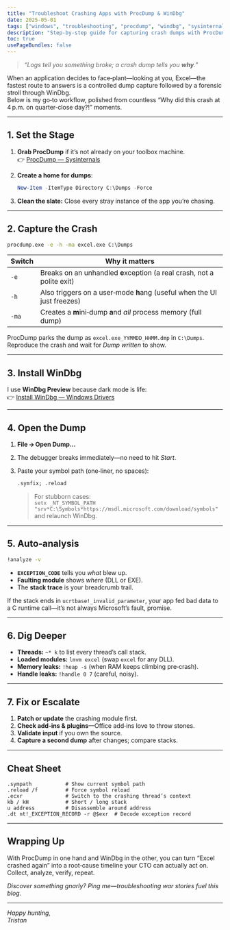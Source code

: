 ```yaml
---
title: "Troubleshoot Crashing Apps with ProcDump & WinDbg"
date: 2025-05-01
tags: ["windows", "troubleshooting", "procdump", "windbg", "sysinternals"]
description: "Step‑by‑step guide for capturing crash dumps with ProcDump and performing post‑mortem analysis in WinDbg."
toc: true
usePageBundles: false
---
```


> _“Logs tell you something broke; a crash dump tells you **why**.”_

When an application decides to face‑plant—looking at you, Excel—the fastest route to answers is a controlled dump capture followed by a forensic stroll through WinDbg.  
Below is my go‑to workflow, polished from countless “Why did this crash at 4 p.m. on quarter‑close day?!” moments.

---

## 1. Set the Stage

1. **Grab ProcDump** if it’s not already on your toolbox machine.  
   👉 [ProcDump — Sysinternals](https://learn.microsoft.com/sysinternals/downloads/procdump)

2. **Create a home for dumps**:

   ```powershell
   New-Item -ItemType Directory C:\Dumps -Force
   ```

3. **Clean the slate:** Close every stray instance of the app you’re chasing.

---

## 2. Capture the Crash

```cmd
procdump.exe -e -h -ma excel.exe C:\Dumps
```

| Switch | Why it matters |
| ------ | --------------- |
| `-e`   | Breaks on an unhandled **e**xception (a real crash, not a polite exit) |
| `-h`   | Also triggers on a user‑mode **h**ang (useful when the UI just freezes) |
| `-ma`  | Creates a **m**ini‑dump **a**nd _all_ process memory (full dump) |

ProcDump parks the dump as `excel.exe_YYMMDD_HHMM.dmp` in `C:\Dumps`. Reproduce the crash and wait for _Dump written_ to show.

---

## 3. Install WinDbg

I use **WinDbg Preview** because dark mode is life:  
👉 [Install WinDbg — Windows Drivers](https://learn.microsoft.com/windows-hardware/drivers/debugger/debugger-download-tools)

---

## 4. Open the Dump

1. **File → Open Dump…**  
2. The debugger breaks immediately—no need to hit _Start_.  
3. Paste your symbol path (one‑liner, no spaces):

   ```cmd
   .symfix; .reload
   ```

   > For stubborn cases:  
   > `setx _NT_SYMBOL_PATH "srv*C:\Symbols*https://msdl.microsoft.com/download/symbols"` and relaunch WinDbg.

---

## 5. Auto‑analysis

```cmd
!analyze -v
```

- **`EXCEPTION_CODE`** tells you _what_ blew up.  
- **Faulting module** shows _where_ (DLL or EXE).  
- The **stack trace** is your breadcrumb trail.

If the stack ends in `ucrtbase!_invalid_parameter`, your app fed bad data to a C runtime call—it’s not always Microsoft’s fault, promise.

---

## 6. Dig Deeper

- **Threads:** `~* k` to list every thread’s call stack.  
- **Loaded modules:** `lmvm excel` (swap `excel` for any DLL).  
- **Memory leaks:** `!heap -s` (when RAM keeps climbing pre‑crash).  
- **Handle leaks:** `!handle 0 7` (careful, noisy).

---

## 7. Fix or Escalate

1. **Patch or update** the crashing module first.  
2. **Check add‑ins & plugins**—Office add‑ins love to throw stones.  
3. **Validate input** if you own the source.  
4. **Capture a second dump** after changes; compare stacks.

---

## Cheat Sheet

```text
.sympath           # Show current symbol path
.reload /f         # Force symbol reload
.ecxr              # Switch to the crashing thread’s context
kb / kH            # Short / long stack
u address          # Disassemble around address
.dt nt!_EXCEPTION_RECORD -r @$exr  # Decode exception record
```

---

## Wrapping Up

With ProcDump in one hand and WinDbg in the other, you can turn “Excel crashed again” into a root‑cause timeline your CTO can actually act on. Collect, analyze, verify, repeat.

_Discover something gnarly? Ping me—troubleshooting war stories fuel this blog._

---

*Happy hunting,  
Tristan*  
